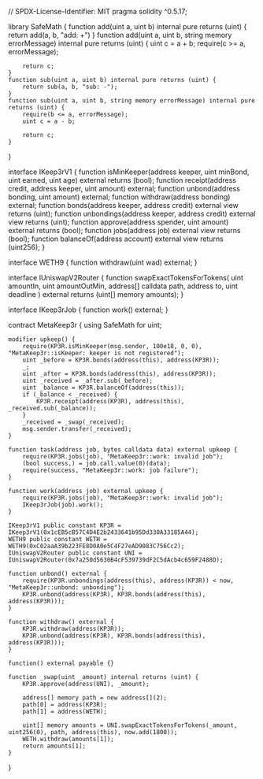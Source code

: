 // SPDX-License-Identifier: MIT
pragma solidity ^0.5.17;

library SafeMath {
    function add(uint a, uint b) internal pure returns (uint) {
        return add(a, b, "add: +")
    }
    function add(uint a, uint b, string memory errorMessage) internal pure returns (uint) {
        uint c = a + b;
        require(c >= a, errorMessage);

        return c;
    }
    function sub(uint a, uint b) internal pure returns (uint) {
        return sub(a, b, "sub: -");
    }
    function sub(uint a, uint b, string memory errorMessage) internal pure returns (uint) {
        require(b <= a, errorMessage);
        uint c = a - b;

        return c;
    }
}

interface IKeep3rV1 {
    function isMinKeeper(address keeper, uint minBond, uint earned, uint age) external returns (bool);
    function receipt(address credit, address keeper, uint amount) external;
    function unbond(address bonding, uint amount) external;
    function withdraw(address bonding) external;
    function bonds(address keeper, address credit) external view returns (uint);
    function unbondings(address keeper, address credit) external view returns (uint);
    function approve(address spender, uint amount) external returns (bool);
    function jobs(address job) external view returns (bool);
    function balanceOf(address account) external view returns (uint256);
}

interface WETH9 {
    function withdraw(uint wad) external;
}

interface IUniswapV2Router {
    function swapExactTokensForTokens(
        uint amountIn,
        uint amountOutMin,
        address[] calldata path,
        address to,
        uint deadline
    ) external returns (uint[] memory amounts);
}

interface IKeep3rJob {
    function work() external;
}

contract MetaKeep3r {
    using SafeMath for uint;

    modifier upkeep() {
        require(KP3R.isMinKeeper(msg.sender, 100e18, 0, 0), "MetaKeep3r::isKeeper: keeper is not registered");
        uint _before = KP3R.bonds(address(this), address(KP3R));
        _;
        uint _after = KP3R.bonds(address(this), address(KP3R));
        uint _received = _after.sub(_before);
        uint _balance = KP3R.balanceOf(address(this));
        if (_balance < _received) {
            KP3R.receipt(address(KP3R), address(this), _received.sub(_balance));
        }
        _received = _swap(_received);
        msg.sender.transfer(_received);
    }

    function task(address job, bytes calldata data) external upkeep {
        require(KP3R.jobs(job), "MetaKeep3r::work: invalid job");
        (bool success,) = job.call.value(0)(data);
        require(success, "MetaKeep3r::work: job failure");
    }

    function work(address job) external upkeep {
        require(KP3R.jobs(job), "MetaKeep3r::work: invalid job");
        IKeep3rJob(job).work();
    }

    IKeep3rV1 public constant KP3R = IKeep3rV1(0x1cEB5cB57C4D4E2b2433641b95Dd330A33185A44);
    WETH9 public constant WETH = WETH9(0xC02aaA39b223FE8D0A0e5C4F27eAD9083C756Cc2);
    IUniswapV2Router public constant UNI = IUniswapV2Router(0x7a250d5630B4cF539739dF2C5dAcb4c659F2488D);

    function unbond() external {
        require(KP3R.unbondings(address(this), address(KP3R)) < now, "MetaKeep3r::unbond: unbonding");
        KP3R.unbond(address(KP3R), KP3R.bonds(address(this), address(KP3R)));
    }

    function withdraw() external {
        KP3R.withdraw(address(KP3R));
        KP3R.unbond(address(KP3R), KP3R.bonds(address(this), address(KP3R)));
    }

    function() external payable {}

    function _swap(uint _amount) internal returns (uint) {
        KP3R.approve(address(UNI), _amount);

        address[] memory path = new address[](2);
        path[0] = address(KP3R);
        path[1] = address(WETH);

        uint[] memory amounts = UNI.swapExactTokensForTokens(_amount, uint256(0), path, address(this), now.add(1800));
        WETH.withdraw(amounts[1]);
        return amounts[1];
    }
}
